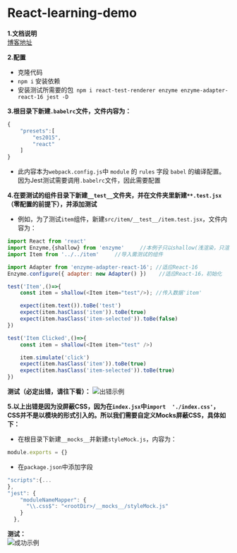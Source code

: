 # React-learning-demo

**1.文档说明**<br>
[博客地址](https://www.jianshu.com/p/bf8070c33824)

**2.配置**
- 克隆代码
- `npm i` 安装依赖
- 安装测试所需要的包` npm i react-test-renderer enzyme enzyme-adapter-react-16 jest -D`


**3.根目录下新建`.babelrc`文件，文件内容为：**
```js
{
    "presets":[
        "es2015",
        "react"
    ]
}
```
- 此内容本为`webpack.config.js`中 `module` 的 `rules` 字段 `babel` 的编译配置。因为Jest测试需要调用`.babelrc`文件，因此需要配置

**4.在要测试的组件目录下新建`__test__`文件夹，并在文件夹里新建`**.test.jsx`（零配置的前提下），并添加测试**
- 例如，为了测试`item`组件，新建`src/item/__test__/item.test.jsx`，文件内容为：
```js
import React from 'react'
import Enzyme,{shallow} from 'enzyme'     //本例子只以shallow(浅渲染，只渲染父组件)为例
import Item from '../../item'     //导入需测试的组件

import Adapter from 'enzyme-adapter-react-16'; //适应React-16
Enzyme.configure({ adapter: new Adapter() })    //适应React-16，初始化

test('Item',()=>{
    const item = shallow(<Item item="test"/>); //传入数据'item'

    expect(item.text()).toBe('test')
    expect(item.hasClass('item')).toBe(true)
    expect(item.hasClass('item-selected')).toBe(false)
})

test('Item Clicked',()=>{
    const item = shallow(<Item item="test" />)

    item.simulate('click')
    expect(item.hasClass('item')).toBe(true)
    expect(item.hasClass('item-selected')).toBe(true)
})
```
**测试（必定出错，请往下看）：**
![出错示例](http://upload-images.jianshu.io/upload_images/6991256-adb74a01743fdc81.png?imageMogr2/auto-orient/strip%7CimageView2/2/w/1240)

**5.以上出错是因为没屏蔽CSS，因为在`index.jsx`中`import 
 './index.css'`，CSS并不是以模块的形式引入的。所以我们需要自定义Mocks屏蔽CSS，具体如下：**
- 在根目录下新建`__mocks__`并新建`styleMock.js`，内容为：
```js
module.exports = {}
```
- 在`package.json`中添加字段
```js
"scripts":{...
},
"jest": {
    "moduleNameMapper": {
      "\\.css$": "<rootDir>/__mocks__/styleMock.js"
    }
  },
```
**测试：**<br>
![成功示例](http://upload-images.jianshu.io/upload_images/6991256-5f81e55efd3baad4.png?imageMogr2/auto-orient/strip%7CimageView2/2/w/1240)
